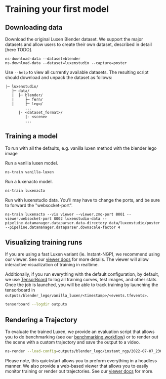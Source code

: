 # Training your first model

## Downloading data

Download the original Luxen Blender dataset. We support the major datasets and allow users to create their own dataset, described in detail [here TODO].

```
ns-download-data --dataset=blender
ns-download-data --dataset=luxenstudio --capture=poster
```

Use `--help` to view all currently available datasets. The resulting script should download and unpack the dataset as follows:

```
|─ luxenstudio/
   ├─ data/
   |  ├─ blender/
   |     ├─ fern/
   |     ├─ lego/
         ...
      |- <dataset_format>/
         |- <scene>
         ...
```

## Training a model

To run with all the defaults, e.g. vanilla luxen method with the blender lego image

Run a vanilla luxen model.

```bash
ns-train vanilla-luxen
```

Run a luxenacto model.

```bash
ns-train luxenacto
```

Run with luxenstudio data. You'll may have to change the ports, and be sure to forward the "websocket-port".

```
ns-train luxenacto --vis viewer --viewer.zmq-port 8001 --viewer.websocket-port 8002 luxenstudio-data --pipeline.datamanager.dataparser.data-directory data/luxenstudio/poster --pipeline.datamanager.dataparser.downscale-factor 4
```

## Visualizing training runs

If you are using a fast Luxen variant (ie. Instant-NGP), we recommend using our viewer. See our [viewer docs](viewer_quickstart.md) for more details. The viewer will allow interactive visualization of training in realtime.

Additionally, if you run everything with the default configuration, by default, we use [TensorBoard](https://www.tensorflow.org/tensorboard) to log all training curves, test images, and other stats. Once the job is launched, you will be able to track training by launching the tensorboard in `outputs/blender_lego/vanilla_luxen/<timestamp>/<events.tfevents>`.

```bash
tensorboard --logdir outputs
```

## Rendering a Trajectory

To evaluate the trained Luxen, we provide an evaluation script that allows you to do benchmarking (see our [benchmarking workflow](../developer_guides/benchmarking.md)) or to render out the scene with a custom trajectory and save the output to a video.

```bash
ns-render --load-config=outputs/blender_lego/instant_ngp/2022-07-07_230905/config.yml --traj=spiral --output-path=output.mp4
```

Please note, this quickstart allows you to preform everything in a headless manner. We also provide a web-based viewer that allows you to easily monitor training or render out trajectories. See our [viewer docs](viewer_quickstart.md) for more.
